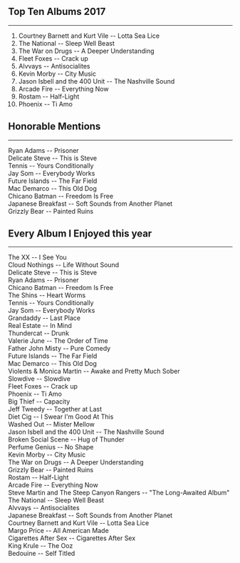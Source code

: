 ## Top Ten Albums 2017
---
1. Courtney Barnett and Kurt Vile -- Lotta Sea Lice
2. The National -- Sleep Well Beast
3. The War on Drugs -- A Deeper Understanding
4. Fleet Foxes -- Crack up
5. Alvvays -- Antisocialites
6. Kevin Morby -- City Music
7. Jason Isbell and the 400 Unit -- The Nashville Sound
8. Arcade Fire -- Everything Now
9. Rostam -- Half-Light
10. Phoenix -- Ti Amo


## Honorable Mentions
---
Ryan Adams -- Prisoner  
Delicate Steve -- This is Steve  
Tennis -- Yours Conditionally  
Jay Som -- Everybody Works  
Future Islands -- The Far Field  
Mac Demarco -- This Old Dog  
Chicano Batman -- Freedom Is Free  
Japanese Breakfast -- Soft Sounds from Another Planet  
Grizzly Bear -- Painted Ruins  


## Every Album I Enjoyed this year
---
The XX -- I See You  
Cloud Nothings -- Life Without Sound  
Delicate Steve -- This is Steve  
Ryan Adams -- Prisoner  
Chicano Batman -- Freedom Is Free  
The Shins -- Heart Worms  
Tennis -- Yours Conditionally  
Jay Som -- Everybody Works  
Grandaddy -- Last Place  
Real Estate -- In Mind  
Thundercat -- Drunk  
Valerie June -- The Order of Time  
Father John Misty -- Pure Comedy  
Future Islands -- The Far Field  
Mac Demarco -- This Old Dog  
Violents & Monica Martin -- Awake and Pretty Much Sober  
Slowdive -- Slowdive  
Fleet Foxes -- Crack up  
Phoenix -- Ti Amo  
Big Thief -- Capacity  
Jeff Tweedy -- Together at Last  
Diet Cig -- I Swear I'm Good At This  
Washed Out -- Mister Mellow  
Jason Isbell and the 400 Unit -- The Nashville Sound  
Broken Social Scene -- Hug of Thunder  
Perfume Genius -- No Shape  
Kevin Morby -- City Music  
The War on Drugs -- A Deeper Understanding  
Grizzly Bear -- Painted Ruins  
Rostam -- Half-Light  
Arcade Fire -- Everything Now  
Steve Martin and The Steep Canyon Rangers -- "The Long-Awaited Album"  
The National -- Sleep Well Beast  
Alvvays -- Antisocialites  
Japanese Breakfast -- Soft Sounds from Another Planet  
Courtney Barnett and Kurt Vile -- Lotta Sea Lice  
Margo Price -- All American Made  
Cigarettes After Sex -- Cigarettes After Sex  
King Krule -- The Ooz  
Bedouine -- Self Titled  

